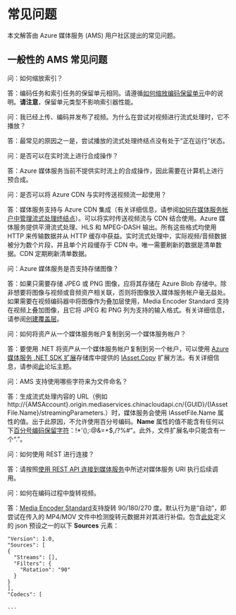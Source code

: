 <properties
    pageTitle="Azure 媒体服务常见问题 | Azure"
    description="常见问题 (FAQ)"
    services="media-services"
    documentationcenter=""
    author="Juliako"
    manager="erikre"
    editor="" />
<tags
    ms.assetid="5374f7f4-c189-43ef-8b7f-f2f4141e2748"
    ms.service="media-services"
    ms.workload="media"
    ms.tgt_pltfrm="na"
    ms.devlang="na"
    ms.topic="article"
    ms.date="01/23/2017"
    wacn.date="03/10/2017"
    ms.author="juliako" />  


# 常见问题

本文解答由 Azure 媒体服务 \(AMS\) 用户社区提出的常见问题。

## 一般性的 AMS 常见问题
问：如何缩放索引？

答：编码任务和索引任务的保留单元相同。请遵循[如何缩放编码保留单元](/documentation/articles/media-services-scale-media-processing-overview/)中的说明。**请注意**，保留单元类型不影响索引器性能。

问：我已经上传、编码并发布了视频。为什么在尝试对视频进行流式处理时，它不播放？

答：最常见的原因之一是，尝试播放的流式处理终结点没有处于“正在运行”状态。

问：是否可以在实时流上进行合成操作？

答：Azure 媒体服务当前不提供实时流上的合成操作，因此需要在计算机上进行预合成。

问：是否可以将 Azure CDN 与实时传送视频流一起使用？

答：媒体服务支持与 Azure CDN 集成（有关详细信息，请参阅[如何在媒体服务帐户中管理流式处理终结点](/documentation/articles/media-services-manage-origins/#enable_cdn)）。可以将实时传送视频流与 CDN 结合使用。Azure 媒体服务提供平滑流式处理、HLS 和 MPEG-DASH 输出。所有这些格式均使用 HTTP 来传输数据并从 HTTP 缓存中获益。实时流式处理中，实际视频/音频数据被分为数个片段，并且单个片段缓存于 CDN 中。唯一需要刷新的数据是清单数据。CDN 定期刷新清单数据。

问：Azure 媒体服务是否支持存储图像？

答：如果只需要存储 JPEG 或 PNG 图像，应将其存储在 Azure Blob 存储中。除非想要将图像与视频或音频资产相关联，否则将图像放入媒体服务帐户毫无益处。如果需要在视频编码器中将图像作为叠加层使用，Media Encoder Standard 支持在视频上叠加图像，且它将 JPEG 和 PNG 列为支持的输入格式。有关详细信息，请参阅[创建覆盖层](/documentation/articles/media-services-advanced-encoding-with-mes/#overlay)。

问：如何将资产从一个媒体服务帐户复制到另一个媒体服务帐户？

答：要使用 .NET 将资产从一个媒体服务帐户复制到另一个帐户，可以使用 [Azure 媒体服务 .NET SDK 扩展](https://github.com/Azure/azure-sdk-for-media-services-extensions/)存储库中提供的 [IAsset.Copy](https://github.com/Azure/azure-sdk-for-media-services-extensions/blob/dev/MediaServices.Client.Extensions/IAssetExtensions.cs#L354) 扩展方法。有关详细信息，请参阅[此](https://social.msdn.microsoft.com/Forums/zh-cn/28912d5d-6733-41c1-b27d-5d5dff2695ca/migrate-media-services-across-subscription?forum=MediaServices)论坛主题。

问：AMS 支持使用哪些字符来为文件命名？

答：生成流式处理内容的 URL（例如 http://{AMSAccount}.origin.mediaservices.chinacloudapi.cn/{GUID}/{IAssetFile.Name}/streamingParameters.）时，媒体服务会使用 IAssetFile.Name 属性的值。出于此原因，不允许使用百分号编码。**Name** 属性的值不能含有任何以下[百分号编码保留字符](http://en.wikipedia.org/wiki/Percent-encoding#Percent-encoding_reserved_characters)：!*'();:@&=+$,/?%#"。此外，文件扩展名中只能含有一个“.”。

问：如何使用 REST 进行连接？

答：请按照[使用 REST API 连接到媒体服务](/documentation/articles/media-services-rest-connect-programmatically/)中所述对媒体服务 URI 执行后续调用。


问：如何在编码过程中旋转视频。

答：[Media Encoder Standard](/documentation/articles/media-services-dotnet-encode-with-media-encoder-standard/)支持旋转 90/180/270 度。默认行为是“自动”，即尝试在传入的 MP4/MOV 文件中检测旋转元数据并对其进行补偿。包含[此处](/documentation/articles/media-services-mes-presets-overview/)定义的 json 预设之一的以下 **Sources** 元素：
	
	"Version": 1.0,
	"Sources": [
	{
	  "Streams": [],
	  "Filters": {
	    "Rotation": "90"
	  }
	}
	],
	"Codecs": [
	
	...

<!---HONumber=Mooncake_0306_2017-->